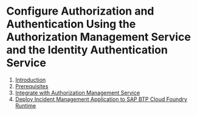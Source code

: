 # Configure Authorization and Authentication Using the Authorization Management Service and the Identity Authentication Service

1. [Introduction](./1-getting-started-with-ams.md)
2. [Prerequisites](./prerequisites.md)
3. [Integrate with Authorization Management Service](./2-integrate-with-ams.md)
4. [Deploy Incident Management Application to SAP BTP Cloud Foundry Runtime](./3-deploy-to-cf.md)

